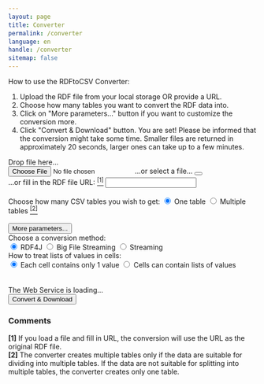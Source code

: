 ```yaml
---
layout: page
title: Converter
permalink: /converter
language: en
handle: /converter
sitemap: false
---
```

How to use the RDFtoCSV Converter:

1. Upload the RDF file from your local storage OR provide a URL.
2. Choose how many tables you want to convert the RDF data into.
3. Click on "More parameters..." button if you want to customize the conversion more.
4. Click "Convert & Download" button.
     You are set! Please be informed that the conversion might take some time. Smaller files are returned in approximately 20 seconds, larger ones can take up to a few minutes.

<!-- English version of the converter page --> 
<!-- Form for submitting parameters for conversion -->
<form id="rdfandconfiguration" action="https://rdf-to-csvw.onrender.com/rdftocsvw" method="post">
    <script src="https://ajax.googleapis.com/ajax/libs/jquery/1.11.1/jquery.min.js"></script>
    <!-- Div to choose a file or to input file URL -->
    <div id="choose-file-or-url">
        <!-- Choose a file div -->
        <div id="drop-zone">
            Drop file here...<br />
            <div id="holderForFileInputAndBin">
                <label class="label" id="labelForFileInput" for="file">
                    <input type="file" name="file" id="file" accept=".nq, .nt, .jsonl, .jsonld, .n3, .ndjson, .ndjsonld, .owl, .rdf, .rdfs, .rj, .trig, .trigs, .trix, .ttl, .ttls" required />
                    <span id="spanForFileInput">...or select a file...</span>
                </label>
                <button class="clear-button" id="clearButton">
                    <i class="fa-regular fa-trash-can"></i>
                </button>
            </div>
        </div>
        <div class="vertical-line"></div>
        <!-- Input a file URL div -->
        <div class="top-and-bottom-margin" id="rdf-url-div">
            <label for="fileURL">
                ...or fill in the RDF file URL: <a href="#comment-1"><sup class="comment-marker" data-index="1">[1]</sup></a>
            </label>
            <input type="text" id="fileURL" name="fileURL" required />
        </div>
    </div>
    <br />
    <!-- How many tables to create parameters -->
    <div class="top-and-bottom-margin">
        <label>Choose how many CSV tables you wish to get:</label>
        <label>
            <input type="radio" name="tables" id="basicQuery" value="ONE" checked="checked" />
            One table
        </label>
        <label>
            <input type="radio" name="tables" id="splitQuery" value="MORE" />
            Multiple tables <a href="#comment-2"><sup class="comment-marker" data-index="2">[2]</sup></a>
        </label>
    </div>
    <br />
    <!-- Button for uncovering more parameters options -->
    <button id="toggleButton" onclick="toggleContent()">More parameters...</button>
    <div id="toggleContent">
        <!-- Conversion method parameters input -->
        <label>Choose a conversion method:</label><br />
        <label>
            <input type="radio" name="choice" value="RDF4J" checked="checked" />
            RDF4J
        </label>
        <label>
            <input type="radio" name="choice" value="BIGFILESTREAMING" />
            Big File Streaming
        </label>
        <label>
            <input type="radio" name="choice" value="STREAMING" />
            Streaming
        </label>
        <br />
        <!-- first normal form parameter input -->
        <label>How to treat lists of values in cells:</label><br />
        <label>
            <input type="radio" name="firstNormalForm" value="true" checked="checked" />
            Each cell contains only 1 value
        </label>
        <label>
            <input type="radio" name="firstNormalForm" value="false" />
            Cells can contain lists of values
        </label>
        <br />
    </div>
    <br />
    <br />
    <!-- Web service status indicator changing pictures and text depending on the responsiveness of connected web service -->
    <div id="statusIndicator">
        <img id="loadingWheel" src="loading.gif" alt="Loading" style="display: none;" />
        <img id="greenArrow" src="check.jpg" alt="OK" style="display: none;" />
        <span id="healthCheckStatus">The Web Service is loading...</span>
    </div>
    <!-- Form Submit Button, changes style according to service status indicator -->
    <input type="submit" value="Convert & Download" id="submitButton" class="top-and-bottom-margin" />
</form>
<!-- Div to inform users to wait for the web service response -->
<div>
    <div id="countdown" style="display: none;">30</div>
    <div id="patienceText" style="display: none;">
        The web service runs on free plan - please wait 60 seconds for the result. If you are not getting any file transfer until then, click on the convert button again. The response times may wary depending on the size of your RDF file.
    </div>
</div>
<div id="responsePlace">
    <label id="previewLabel"></label>
</div>
<!-- Div for web service  responses error messages -->
<div id="errorMessage" style="color: red; display: none;"></div>
<!-- Div for comments about the form -->
<div id="comments">
    <h3>Comments</h3>
    <div class="comment" id="comment-1"><strong>[1]</strong> If you load a file and fill in URL, the conversion will use the URL as the original RDF file.</div>
    <div class="comment" id="comment-2">
        <strong>[2]</strong> The converter creates multiple tables only if the data are suitable for dividing into multiple tables. If the data are not suitable for splitting into multiple tables, the converter creates only one table.
    </div>
</div>

<script
    type="text/javascript"
    src="{% if jekyll.environment == 'production' %}{{site.production.url}}{{site.production.baseurl}}{% else %}{{site.development.url}}{{site.development.baseurl}}{% endif %}/{{ 'assets/sendPost.js' | relative_url }}"
></script>
